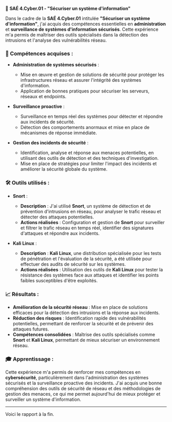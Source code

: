📜 **SAÉ 4.Cyber.01 - "Sécuriser un système d'information"**

Dans le cadre de la **SAÉ 4.Cyber.01** intitulée **"Sécuriser un système d'information"**, j'ai acquis des compétences essentielles en **administration** et **surveillance de systèmes d'information sécurisés**. Cette expérience m'a permis de maîtriser des outils spécialisés dans la détection des intrusions et l'analyse des vulnérabilités réseau.

### 🔐 Compétences acquises :

- **Administration de systèmes sécurisés** :
  - Mise en œuvre et gestion de solutions de sécurité pour protéger les infrastructures réseau et assurer l'intégrité des systèmes d'information.
  - Application de bonnes pratiques pour sécuriser les serveurs, réseaux et endpoints.

- **Surveillance proactive** :
  - Surveillance en temps réel des systèmes pour détecter et répondre aux incidents de sécurité.
  - Détection des comportements anormaux et mise en place de mécanismes de réponse immédiate.

- **Gestion des incidents de sécurité** :
  - Identification, analyse et réponse aux menaces potentielles, en utilisant des outils de détection et des techniques d'investigation.
  - Mise en place de stratégies pour limiter l'impact des incidents et améliorer la sécurité globale du système.

### 🛠️ Outils utilisés :

- **Snort** :
  - **Description** : J'ai utilisé **Snort**, un système de détection et de prévention d'intrusions en réseau, pour analyser le trafic réseau et détecter des attaques potentielles.
  - **Actions réalisées** : Configuration et gestion de **Snort** pour surveiller et filtrer le trafic réseau en temps réel, identifier des signatures d'attaques et répondre aux incidents.

- **Kali Linux** :
  - **Description** : **Kali Linux**, une distribution spécialisée pour les tests de pénétration et l'évaluation de la sécurité, a été utilisée pour effectuer des audits de sécurité sur les systèmes.
  - **Actions réalisées** : Utilisation des outils de **Kali Linux** pour tester la résistance des systèmes face aux attaques et identifier les points faibles susceptibles d'être exploités.

### 📈 Résultats :

- **Amélioration de la sécurité réseau** : Mise en place de solutions efficaces pour la détection des intrusions et la réponse aux incidents.
- **Réduction des risques** : Identification rapide des vulnérabilités potentielles, permettant de renforcer la sécurité et de prévenir des attaques futures.
- **Compétences consolidées** : Maîtrise des outils spécialisés comme **Snort** et **Kali Linux**, permettant de mieux sécuriser un environnement réseau.

### 🎓 Apprentissage :

Cette expérience m'a permis de renforcer mes compétences en **cybersécurité**, particulièrement dans l'administration des systèmes sécurisés et la surveillance proactive des incidents. J'ai acquis une bonne compréhension des outils de sécurité de réseau et des méthodologies de gestion des menaces, ce qui me permet aujourd'hui de mieux protéger et surveiller un système d'information.

---

Voici le rapport à la fin.

